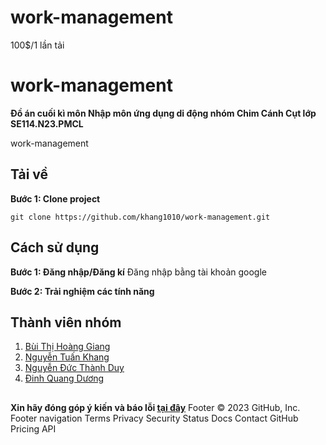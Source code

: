 # work-management 
100$/1 lần tải



# work-management 
**Đồ án cuối kì môn Nhập môn ứng dụng di động nhóm Chim Cánh Cụt lớp SE114.N23.PMCL**

work-management 

## Tải về
**Bước 1: Clone project**
```
git clone https://github.com/khang1010/work-management.git
```

## Cách sử dụng
**Bước 1: Đăng nhập/Đăng kí**
  Đăng nhập bằng tài khoản google

**Bước 2: Trải nghiệm các tính năng** 


## Thành viên nhóm

1. [Bùi Thị Hoàng Giang](https://github.com/bthZang) 
2. [Nguyễn Tuấn Khang](https://github.com/khang1010)
3. [Nguyễn Đức Thành Duy](https://github.com/DuyDangCode)
4. [Đinh Quang Dương](https://github.com/QuangDuong2903)
##
**Xin hãy đóng góp ý kiến và báo lỗi [tại đây](https://github.com/khang1010/work-management)**
Footer
© 2023 GitHub, Inc.
Footer navigation
Terms
Privacy
Security
Status
Docs
Contact GitHub
Pricing
API
